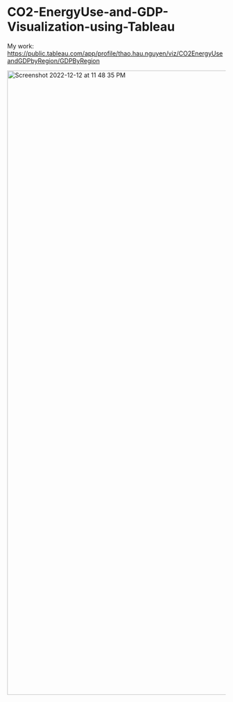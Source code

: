 # CO2-EnergyUse-and-GDP-Visualization-using-Tableau
My work: 
https://public.tableau.com/app/profile/thao.hau.nguyen/viz/CO2EnergyUseandGDPbyRegion/GDPByRegion

<img width="1440" alt="Screenshot 2022-12-12 at 11 48 35 PM" src="https://user-images.githubusercontent.com/115202444/207104271-15642695-7d37-45ff-95d9-612ab06c0ef3.png">
